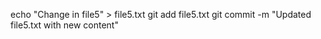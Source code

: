 echo "Change in file5" > file5.txt
git add file5.txt
git commit -m "Updated file5.txt with new content"
